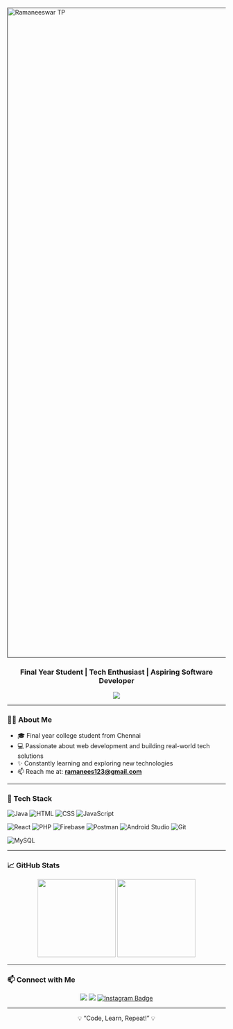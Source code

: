 <a href=""><img src="https://capsule-render.vercel.app/api?type=waving&color=gradient&height=250&text=%20Ramaneeswar%TP%20" alt="Ramaneeswar TP" width="1500" /></a>
<h3 align="center">Final Year Student | Tech Enthusiast | Aspiring Software Developer</h3>

<p align="center">
  <img src="https://readme-typing-svg.herokuapp.com/?lines=Web+Development+Enthusiast;Lifelong+Learner;Building+Tech+with+Purpose;&center=true&width=440&height=45">
</p>

---

### 🧑‍💻 About Me
- 🎓 Final year college student from Chennai  
- 💻 Passionate about web development and building real-world tech solutions  
- ✨ Constantly learning and exploring new technologies  
- 📫 Reach me at: **ramanees123@gmail.com**

---

### 🔧 Tech Stack


![Java](https://img.shields.io/badge/Java-ED8B00?style=for-the-badge&logo=java&logoColor=white)
![HTML](https://img.shields.io/badge/HTML5-E34F26?style=for-the-badge&logo=html5&logoColor=white)
![CSS](https://img.shields.io/badge/CSS3-1572B6?style=for-the-badge&logo=css3&logoColor=white)
![JavaScript](https://img.shields.io/badge/JavaScript-F7DF1E?style=for-the-badge&logo=javascript&logoColor=black)


![React](https://img.shields.io/badge/React-20232A?style=for-the-badge&logo=react&logoColor=61DAFB)
![PHP](https://img.shields.io/badge/PHP-777BB4?style=for-the-badge&logo=php&logoColor=white)
![Firebase](https://img.shields.io/badge/Firebase-FFCA28?style=for-the-badge&logo=firebase&logoColor=black)
![Postman](https://img.shields.io/badge/Postman-FF6C37?style=for-the-badge&logo=postman&logoColor=white)
![Android Studio](https://img.shields.io/badge/Android%20Studio-3DDC84?style=for-the-badge&logo=android-studio&logoColor=white)
![Git](https://img.shields.io/badge/Git-F05032?style=for-the-badge&logo=git&logoColor=white)


![MySQL](https://img.shields.io/badge/MySQL-00000F?style=for-the-badge&logo=mysql&logoColor=white)

---


### 📈 GitHub Stats

<p align="center">
  <img src="https://github-readme-stats.vercel.app/api?username=Ramanees&show_icons=true&theme=github_dark" height="180px"/>
  <img src="https://github-readme-streak-stats.herokuapp.com/?user=Ramanees&theme=github-dark" height="180px"/>
</p>

---

### 📫 Connect with Me

<p align="center">
  <a href="mailto:ramanees123@gmail.com"><img src="https://img.shields.io/badge/Gmail-D14836?style=for-the-badge&logo=gmail&logoColor=white" /></a>
  <a href="https://www.linkedin.com/in/ramaneeswartp/"><img src="https://img.shields.io/badge/LinkedIn-0A66C2?style=for-the-badge&logo=linkedin&logoColor=white" /></a>
 <a href="https://www.instagram.com/im_ramanees" target="_blank">
  <img src="https://img.shields.io/badge/Instagram-E4405F?style=for-the-badge&logo=instagram&logoColor=white" alt="Instagram Badge"/>
</a>


</p>

---

<p align="center">💡 “Code, Learn, Repeat!” 💡</p>
